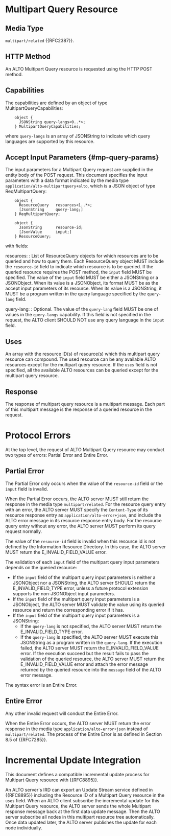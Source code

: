 # Multipart Query Resource

## Media Type

`multipart/related` {{RFC2387}}.

## HTTP Method

An ALTO Multipart Query resource is requested using the HTTP POST method.

## Capabilities

The capabilities are defined by an object of type MultipartQueryCapabilities:

~~~
    object {
      JSONString query-langs<0..*>;
    } MultipartQueryCapabilities;
~~~

where `query-langs` is an array of JSONString to indicate which query languages
are supported by this resource.

## Accept Input Parameters {#mp-query-params}

The input parameters for a Multipart Query request are supplied in the entity
body of the POST request. This document specifies the input parameters with
a data format indicated by the media type
`application/alto-multipartquery+alto`, which is a JSON object of type
ReqMultipartQuery:

~~~
    object {
      ResourceQuery   resources<1..*>;
      [JsonString     query-lang;]
    } ReqMultipartQuery;

    object {
      JsonString      resource-id;
      [JsonValue      input;]
    } ResourceQuery;
~~~

with fields:

resources:
: List of ResourceQuery objects for which resources are to be queried and how to
  query them. Each ResourceQuery object MUST include the `resource-id` field to
  indicate which resource is to be queried. If the queried resource requires the
  POST method, the `input` field MUST be specified. The value of the `input`
  field MUST be either a JSONString or a JSONObject. When its value is a
  JSONObject, its format MUST be as the accept input parameters of its resource.
  When its value is a JSONString, it MUST be a program written in the query
  language specified by the `query-lang` field.

query-lang:
: Optional. The value of the `query-lang` field MUST be one of values in the
  `query-langs` capability. If this field is not specified in the request, the
  ALTO client SHOULD NOT use any query language in the `input` field.

## Uses

An array with the resource ID(s) of resource(s) which this multipart query
resource can compound. The used resource can be any available ALTO resources
except for the multipart query resource. If the `uses` field is not specified,
all the available ALTO resources can be queried except for the multipart query
resource.

## Response

The response of multipart query resource is a multipart message. Each part of
this multipart message is the response of a queried resource in the request.

# Protocol Errors

At the top level, the request of ALTO Multipart Query resource may conduct two
types of errors: Partial Error and Entire Error.

## Partial Error

The Partial Error only occurs when the value of the `resource-id` field or the
`input` field is invalid.

<!-- TODO: Define the term `resource query entry` and `resource response entry` -->

When the Partial Error occurs, the ALTO server MUST still return the response in
the media type `multipart/related`. For the resource query entry with an error,
the ALTO server MUST specify the `Content-Type` of its resource response entry
as `application/alto-error+json`, and include the ALTO error message in its
resource response entry body. For the resource query entry without any error,
the ALTO server MUST perform its query request normally.

The value of the `resource-id` field is invalid when this resource id is not
defined by the Information Resource Directory. In this case, the ALTO server
MUST return the E_INVALID_FIELD_VALUE error.

The validation of each `input` field of the multipart query input parameters
depends on the queried resource:

- If the `input` field of the multipart query input parameters is neither
  a JSONObject nor a JSONString, the ALTO server SHOULD return the
  E_INVALID_FIELD_TYPE error, unless a future protocol extension supports the
  non-JSONObject input parameters.
- If the `input` field of the multipart query input parameters is a JSONObject,
  the ALTO server MUST validate the value using its queried resource and return
  the corresponding error if it has.
- If the `input` field of the multipart query input parameters is a JSONString:
    - If the `query-lang` is not specified, the ALTO server MUST return the
      E_INVALID_FIELD_TYPE error.
    - If the `query-lang` is specified, the ALTO server MUST execute this
      JSONString as a program written in the `query-lang`. If the execution
      failed, the ALTO server MUST return the E_INVALID_FIELD_VALUE error. If
      the execution succeed but the result fails to pass the validation of the
      queried resource, the ALTO server MUST return the E_INVALID_FIELD_VALUE
      error and attach the error message returned by the queried resource into
      the `message` field of the ALTO error message.

The syntax error is an Entire Error.

## Entire Error

Any other invalid request will conduct the Entire Error.

When the Entire Error occurs, the ALTO server MUST return the error response in
the media type `application/alto-error+json` instead of `multipart/related`. The
process of the Entire Error is as defined in Section 8.5 of {{RFC7285}}.

# Incremental Update Integration

This document defines a compatible incremental update process for Multipart
Query resource with {{RFC8895}}.

An ALTO server's IRD can export an Update Stream service defined in
{{RFC8895}} including the Resource ID of a Multipart
Query resource in the `uses` field. When an ALTO client subscribe the
incremental update for this Multipart Query resource, the ALTO server sends the
whole Multipart response message back at the first data update message. Then
the ALTO server subscribe all nodes in this multipart resource tree
automatically. Once data updated later, the ALTO server publishes the update
for each node individually.
